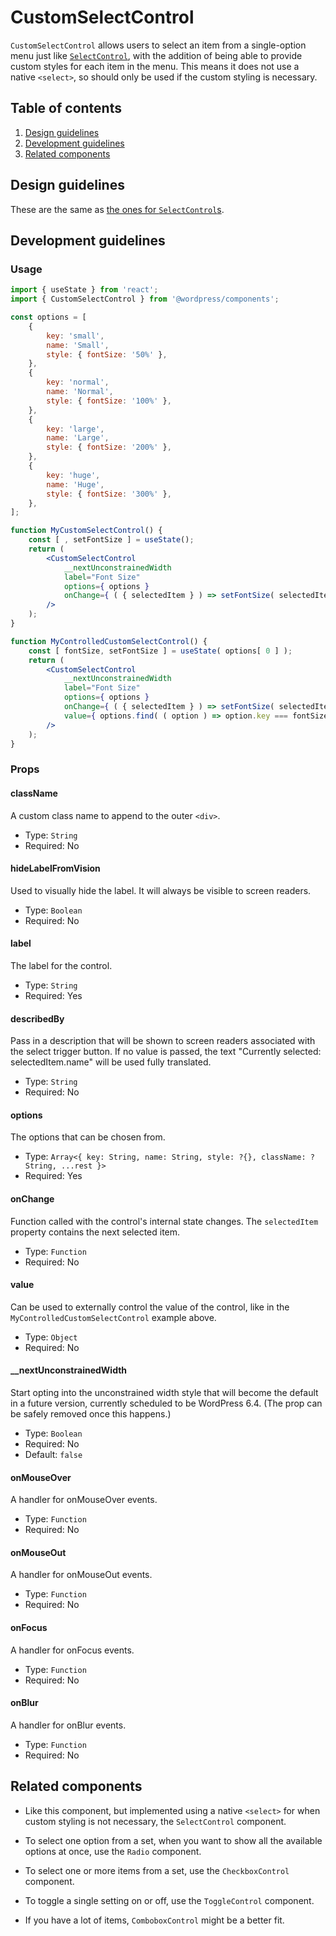 # CustomSelectControl

`CustomSelectControl` allows users to select an item from a single-option menu just like [`SelectControl`](/packages/components/src/select-control/readme.md), with the addition of being able to provide custom styles for each item in the menu. This means it does not use a native `<select>`, so should only be used if the custom styling is necessary.

## Table of contents

1. [Design guidelines](#design-guidelines)
2. [Development guidelines](#development-guidelines)
3. [Related components](#related-components)

## Design guidelines

These are the same as [the ones for `SelectControl`s](/packages/components/src/select-control/readme.md#design-guidelines).

## Development guidelines

### Usage

```jsx
import { useState } from 'react';
import { CustomSelectControl } from '@wordpress/components';

const options = [
	{
		key: 'small',
		name: 'Small',
		style: { fontSize: '50%' },
	},
	{
		key: 'normal',
		name: 'Normal',
		style: { fontSize: '100%' },
	},
	{
		key: 'large',
		name: 'Large',
		style: { fontSize: '200%' },
	},
	{
		key: 'huge',
		name: 'Huge',
		style: { fontSize: '300%' },
	},
];

function MyCustomSelectControl() {
	const [ , setFontSize ] = useState();
	return (
		<CustomSelectControl
			__nextUnconstrainedWidth
			label="Font Size"
			options={ options }
			onChange={ ( { selectedItem } ) => setFontSize( selectedItem ) }
		/>
	);
}

function MyControlledCustomSelectControl() {
	const [ fontSize, setFontSize ] = useState( options[ 0 ] );
	return (
		<CustomSelectControl
			__nextUnconstrainedWidth
			label="Font Size"
			options={ options }
			onChange={ ( { selectedItem } ) => setFontSize( selectedItem ) }
			value={ options.find( ( option ) => option.key === fontSize.key ) }
		/>
	);
}
```

### Props

#### className

A custom class name to append to the outer `<div>`.

-   Type: `String`
-   Required: No

#### hideLabelFromVision

Used to visually hide the label. It will always be visible to screen readers.

-   Type: `Boolean`
-   Required: No

#### label

The label for the control.

-   Type: `String`
-   Required: Yes

#### describedBy

Pass in a description that will be shown to screen readers associated with the select trigger button. If no value is passed, the text "Currently selected: selectedItem.name" will be used fully translated.

-   Type: `String`
-   Required: No

#### options

The options that can be chosen from.

-   Type: `Array<{ key: String, name: String, style: ?{}, className: ?String, ...rest }>`
-   Required: Yes

#### onChange

Function called with the control's internal state changes. The `selectedItem` property contains the next selected item.

-   Type: `Function`
-   Required: No

#### value

Can be used to externally control the value of the control, like in the `MyControlledCustomSelectControl` example above.

-   Type: `Object`
-   Required: No

#### __nextUnconstrainedWidth

Start opting into the unconstrained width style that will become the default in a future version, currently scheduled to be WordPress 6.4. (The prop can be safely removed once this happens.)

-   Type: `Boolean`
-   Required: No
-   Default: `false`

#### onMouseOver

A handler for onMouseOver events.

-   Type: `Function`
-   Required: No

#### onMouseOut

A handler for onMouseOut events.

-   Type: `Function`
-   Required: No

#### onFocus

A handler for onFocus events.

-   Type: `Function`
-   Required: No

#### onBlur

A handler for onBlur events.

-   Type: `Function`
-   Required: No

## Related components

-   Like this component, but implemented using a native `<select>` for when custom styling is not necessary, the `SelectControl` component.

-   To select one option from a set, when you want to show all the available options at once, use the `Radio` component.
-   To select one or more items from a set, use the `CheckboxControl` component.
-   To toggle a single setting on or off, use the `ToggleControl` component.

-   If you have a lot of items, `ComboboxControl` might be a better fit.
